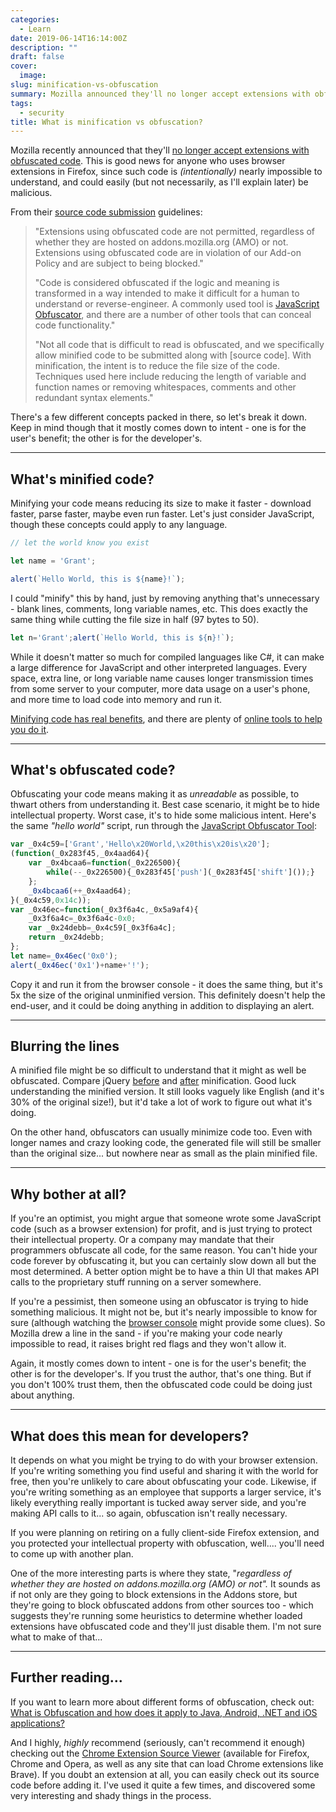 ```yaml
---
categories:
  - Learn
date: 2019-06-14T16:14:00Z
description: ""
draft: false
cover:
  image:
slug: minification-vs-obfuscation
summary: Mozilla announced they'll no longer accept extensions with obfuscated code. It's good news for users, maybe not so much for developers. Obfuscated code is (intentionally) nearly impossible to understand, and could easily be malicious. Let's unpack and break down a few concepts.
tags:
  - security
title: What is minification vs obfuscation?
---
```

Mozilla recently announced that they'll [no longer accept extensions with obfuscated code](https://blog.mozilla.org/addons/2019/05/02/add-on-policy-and-process-updates/). This is good news for anyone who uses browser extensions in Firefox, since such code is _(intentionally)_ nearly impossible to understand, and could easily (but not necessarily, as I'll explain later) be malicious.

From their [source code submission](https://developer.mozilla.org/en-US/docs/Mozilla/Add-ons/Source_Code_Submission#Use_of_obfuscated_code) guidelines:

> "Extensions using obfuscated code are not permitted, regardless of whether they are hosted on addons.mozilla.org (AMO) or not. Extensions using obfuscated code are in violation of our Add-on Policy and are subject to being blocked."  
>   
> "Code is considered obfuscated if the logic and meaning is transformed in a way intended to make it difficult for a human to understand or reverse-engineer. A commonly used tool is [JavaScript Obfuscator](https://obfuscator.io/), and there are a number of other tools that can conceal code functionality."  
>   
> "Not all code that is difficult to read is obfuscated, and we specifically allow minified code to be submitted along with [source code]. With minification, the intent is to reduce the file size of the code. Techniques used here include reducing the length of variable and function names or removing whitespaces, comments and other redundant syntax elements."

There's a few different concepts packed in there, so let's break it down. Keep in mind though that it mostly comes down to intent - one is for the user's benefit; the other is for the developer's.

---

## What's minified code?

Minifying your code means reducing its size to make it faster - download faster, parse faster, maybe even run faster. Let's just consider JavaScript, though these concepts could apply to any language.

```javascript
// let the world know you exist

let name = 'Grant';

alert(`Hello World, this is ${name}!`);
```

I could "minify" this by hand, just by removing anything that's unnecessary - blank lines, comments, long variable names, etc. This does exactly the same thing while cutting the file size in half (97 bytes to 50).

```javascript
let n='Grant';alert(`Hello World, this is ${n}!`);
```

While it doesn't matter so much for compiled languages like C#, it can make a large difference for JavaScript and other interpreted languages. Every space, extra line, or long variable name causes longer transmission times from some server to your computer, more data usage on a user's phone, and more time to load code into memory and run it.

[Minifying code has real benefits](https://stackoverflow.com/q/1181447/301857), and there are plenty of [online tools to help you do it](https://www.hongkiat.com/blog/javascript-minifying-tools/).

---

## What's obfuscated code?

Obfuscating your code means making it as _unreadable_ as possible, to thwart others from understanding it. Best case scenario, it might be to hide intellectual property. Worst case, it's to hide some malicious intent. Here's the same _"hello world"_ script, run through the [JavaScript Obfuscator Tool](https://obfuscator.io/):

```javascript
var _0x4c59=['Grant','Hello\x20World,\x20this\x20is\x20'];
(function(_0x283f45,_0x4aad64){
    var _0x4bcaa6=function(_0x226500){
        while(--_0x226500){_0x283f45['push'](_0x283f45['shift']());}
    };
    _0x4bcaa6(++_0x4aad64);
}(_0x4c59,0x14c));
var _0x46ec=function(_0x3f6a4c,_0x5a9af4){
    _0x3f6a4c=_0x3f6a4c-0x0;
    var _0x24debb=_0x4c59[_0x3f6a4c];
    return _0x24debb;
};
let name=_0x46ec('0x0');
alert(_0x46ec('0x1')+name+'!');
```

Copy it and run it from the browser console - it does the same thing, but it's 5x the size of the original unminified version. This definitely doesn't help the end-user, and it could be doing anything in addition to displaying an alert.

---

## Blurring the lines

A minified file might be so difficult to understand that it might as well be obfuscated. Compare jQuery [before](https://code.jquery.com/jquery-3.4.1.js) and [after](https://code.jquery.com/jquery-3.4.1.min.js) minification. Good luck understanding the minified version. It still looks vaguely like English (and it's 30% of the original size!), but it'd take a lot of work to figure out what it's doing.

On the other hand, obfuscators can usually minimize code too. Even with longer names and crazy looking code, the generated file will still be smaller than the original size... but nowhere near as small as the plain minified file.

---

## Why bother at all?

If you're an optimist, you might argue that someone wrote some JavaScript code (such as a browser extension) for profit, and is just trying to protect their intellectual property. Or a company may mandate that their programmers obfuscate all code, for the same reason. You can't hide your code forever by obfuscating it, but you can certainly slow down all but the most determined. A better option might be to have a thin UI that makes API calls to the proprietary stuff running on a server somewhere.

If you're a pessimist, then someone using an obfuscator is trying to hide something malicious. It might not be, but it's nearly impossible to know for sure (although watching the [browser console](https://grantwinney.com/how-do-i-view-the-dev-console-in-my-browser/) might provide some clues). So Mozilla drew a line in the sand - if you're making your code nearly impossible to read, it raises bright red flags and they won't allow it.

Again, it mostly comes down to intent - one is for the user's benefit; the other is for the developer's. If you trust the author, that's one thing. But if you don't 100% trust them, then the obfuscated code could be doing just about anything.

---

## What does this mean for developers?

It depends on what you might be trying to do with your browser extension. If you're writing something you find useful and sharing it with the world for free, then you're unlikely to care about obfuscating your code. Likewise, if you're writing something as an employee that supports a larger service, it's likely everything really important is tucked away server side, and you're making API calls to it... so again, obfuscation isn't really necessary.

If you were planning on retiring on a fully client-side Firefox extension, and you protected your intellectual property with obfuscation, well.... you'll need to come up with another plan.

One of the more interesting parts is where they state, "_regardless of whether they are hosted on addons.mozilla.org (AMO) or not"._ It sounds as if not only are they going to block extensions in the Addons store, but they're going to block obfuscated addons from other sources too - which suggests they're running some heuristics to determine whether loaded extensions have obfuscated code and they'll just disable them. I'm not sure what to make of that...

---

## Further reading...

If you want to learn more about different forms of obfuscation, check out:  
[What is Obfuscation and how does it apply to Java, Android, .NET and iOS applications?](https://www.preemptive.com/obfuscation)

And I highly, _highly_ recommend (seriously, can't recommend it enough) checking out the [Chrome Extension Source Viewer](https://github.com/Rob--W/crxviewer) (available for Firefox, Chrome and Opera, as well as any site that can load Chrome extensions like Brave). If you doubt an extension at all, you can easily check out its source code before adding it. I've used it quite a few times, and discovered some very interesting and shady things in the process.
